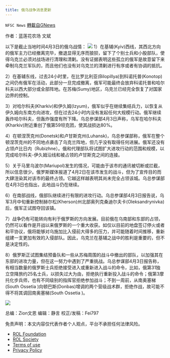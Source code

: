 ```yaml
---
title: 俄乌战争消息更新
---
```

`NFSC News` [轉載自GNews](https://gnews.org/zh-hans/2292779/)

作者：蓝莲花农场 文斌

以下是截止当地时间4月3日的俄乌战情：
![](https://assets.gnews.org/wp-content/uploads/2022/04/1-75.jpg)
1）在基辅(Kyiv)西线，其西北方向的俄军主力已经撤离完毕，撤退显得无序而狼狈，留下了个别士兵和小股部队，使得乌克兰必须对战场进行清理和清剿。没有证据表明这些孤立的俄军是故意留下来牵制乌克兰军队的，而且他们也没有对乌克兰的清剿进行有序或者有协调的抵抗。

2）在基辅东线，过去24小时里，在比罗比利亚(Bilopillya)到科诺托普(Konotop)之间仍有俄军在活动，此部分一旦完成撤离，俄军可能最终会放弃科诺托普和哈尔科夫以西大部分或全部阵地。在苏梅(Sumy)地区，乌克兰已经完全恢复了对国家边界的控制。

3）对哈尔科夫(Kharkiv)和伊久姆(Izyum)，俄军似乎在继续集结兵力，以恢复从伊久姆向东南方向进攻，但在过去24小时内没有发起任何大规模行动。俄军继续轰炸哈尔科夫，但轰炸强度有所下降。乌总参谋部4月3日声称，乌军在哈尔科夫(Kharkiv)附近重创了俄第59坦克团，使其战损达80%。

4）在顿涅茨克州(Donetsk)和卢甘斯克州(Luhansk)，乌总参谋部称，俄军在整个顿涅茨克州的不同地点袭击了乌克兰阵地，但几乎没有取得任何进展。俄军还没有占领卢比日内（Rubizhne）。俄和代理部队将试图扩大进攻行动的范围和规模，以完成哈尔科夫-伊久姆沿线和被占领的卢甘斯克之间的连接。

5）关于马里乌波尔(Mariupol)发生的情况，可能由于该市的通讯被切断或拦截，所以信息很少。俄罗斯媒体报道了4月2日在该市发生的战斗，但为了宣传目的而大肆渲染其对该市的最终占领。它越这样越表明其尚未完全占领该城。乌总参谋部在4月3日也指出，此地战斗仍在继续。

6）在南部战线，俄部队继续进行有限的进攻行动。乌总参谋部4月3日报告说，乌军3月中旬重新控制赫尔松(Kherson)州北部奥列克桑迪尔夫卡(Oleksandrynivka)后，俄军正试图夺回该镇。

7）战争仍有可能转向有利于俄罗斯的方向发展。目前俄在乌南部和东部的占领，仍然可以看作是开战以来俄罗斯的一个重大收获。如仅以目前的地盘签订停火或者和平协议，俄将能够对乌施加比入侵前大得多的压力，并可能随着时间推移，重新组建一支更加有效的入侵部队。因此，乌克兰在基辅之战中的胜利是重要的，但不是决定性的。

8）俄罗斯正试图集结预备队和一些从苏梅周围的战斗中撤出的部队，以加强其在东部的进攻力量，但在这一努力中遇到了严重挑战。乌总参谋部4月3日报告称，有相当数量的俄罗斯士兵拒绝接受进入或重新进入战斗的命令，比如，俄第31独立空降旅约25名士兵，以损失过大为由，拒绝执行重新投入战斗的命令；俄第3摩托化步兵师，也有不同级别的指挥官拒绝参加战斗；不到一周前，从南奥塞梯(South Ossetia )向顿巴斯(Donbas)增调的两个营级战术群，拒绝作战，故可能不得不将其调回南奥塞梯(South Ossetia )。

![](https://assets.gnews.org/wp-content/uploads/2022/04/4-2-1.jpg)

总编：Zion文恩
编辑：静言
校正/发稿：Fei797

 

免责声明：本文内容仅代表作者个人观点，平台不承担任何法律风险。

- [ROL Foundation](https://rolfoundation.org/)
- [ROL Society](https://rolsociety.org/)
- [Terms of use](https://gnews.org/terms-of-use-3/)
- [Privacy Policy](https://gnews.org/privacy-policy/)

